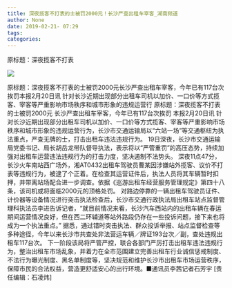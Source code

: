 ```yaml
---
title: 深夜揽客不打表的士被罚2000元！长沙严查出租车宰客_湖南频道
author: None
date: 2019-02-21- 07:29
tags: 
categories: 
---
```

原标题：深夜揽客不打表
<!-- more -->
                
<img align="center" border="0" src="http://p2.ifengimg.com/a/2016/0810/204c433878d5cf9size1_w16_h16.png" />
                
            
原标题：深夜揽客不打表的士被罚2000元长沙严查出租车宰客，今年已有117台次挨罚本报2月20日讯 针对长沙近期出现部分出租车司机以加价、一口价等方式揽客、宰客等严重影响市场秩序和城市形象的违规运营行
原标题：深夜揽客不打表
的士被罚2000元
长沙严查出租车宰客，今年已有117台次挨罚
本报2月20日讯 针对长沙近期出现部分出租车司机以加价、一口价等方式揽客、宰客等严重影响市场秩序和城市形象的违规运营行为，长沙市交通运输局以“六站一场”等交通枢纽为执法重点，严查无牌的士，打击出租车违法违规行为。
19日深夜，长沙市交通运输局党委书记、局长胡岳龙带队督导执法，表示将以“严管重罚”的高压态势，持续加强对出租车运营违法违规行为的打击力度，坚决遏制不法势头。
深夜11点47分，长沙火车南站西广场外，湘AT0432出租车驾驶员曹某因涉嫌站外揽客、议价不打表等违规行为，被逮了个正着。在检查其运营证件后，执法人员将其车辆暂时扣押，并带离站场配合进一步调查。依据《巡游出租车经营服务管理规定》第四十八条，该司机或将面临2000元的顶格处罚。
对路边停靠的一辆出租车驾驶员证件、计价器等设备情况进行突击执法检查后，长沙市交通行政执法局出租车站点监督管理科执法员李进告诉记者，“就目前情况来看，长沙汽车西站内的出租车辆在春运期间运营情况良好，但在西二环辅道等站外路段仍存在一些投诉问题，接下来也将成为一个执法重点。”
据悉，通过错时突击执法、群众投诉举报、站点监督检查等多种途径，今年以来长沙市共查处非法营运车辆／牌证193台次／副，查处违规出租车117台次。
下一阶段该局将严管严控，联合各部门严厉打击出租车违法违规行为，整治出租车市场乱象，并着力在全市范围建立完善出租车行业诚信惩戒制度、不法行为曝光制度、黑名单制度等，坚决规范和维护长沙市出租车市场运营秩序，保障市民的合法权益，营造更舒适安心的出行环境。■通讯员李茜记者石芳宇
[责任编辑：石凌炜]
            
